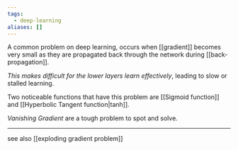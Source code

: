 ```yaml
---
tags:
  - deep-learning
aliases: []
---
```

A common problem on deep learning, occurs when [[gradient]] becomes very small as they are propagated back through the network during [[back-propagation]].

*This makes difficult for the lower layers learn effectively*, leading to slow or stalled learning.

Two noticeable functions that have this problem are [[Sigmoid function]] and [[Hyperbolic Tangent function|tanh]].

*Vanishing Gradient* are a tough problem to spot and solve.

---
see also [[exploding gradient problem]]